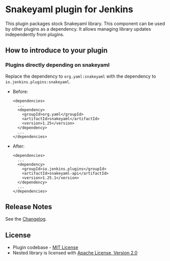 Snakeyaml plugin for Jenkins
===

This plugin packages stock Snakeyaml library. 
This component can be used by other plugins as a dependency.
It allows managing library updates independently from plugins.

## How to introduce to your plugin

### Plugins directly depending on snakeyaml

Replace the dependency to `org.yaml:snakeyaml` with the dependency to `io.jenkins.plugins:snakeyaml`.

* Before:
    ```
    <dependencies>
      ...
      <dependency>
        <groupId>org.yaml</groupId>
        <artifactId>snakeyaml</artifactId>
        <version>1.25</version>
      </dependency>
      ...
    </dependencies>
    ```
* After:
    ```
    <dependencies>
      ...
      <dependency>
        <groupId>io.jenkins.plugins</groupId>
        <artifactId>snakeyaml-api</artifactId>
        <version>1.25.1</version>
      </dependency>
      ...
    </dependencies>
    ```

## Release Notes

See the [Changelog](https://github.com/jenkinsci/snakeyaml-api-plugin/releases).

## License

* Plugin codebase - [MIT License](http://opensource.org/licenses/MIT) 
* Nested library is licensed with [Apache License, Version 2.0](http://www.apache.org/licenses/)

